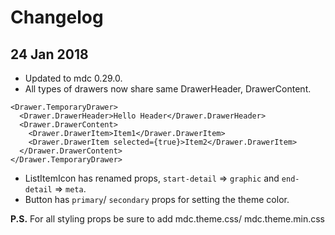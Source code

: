 # Changelog

## 24 Jan 2018
- Updated to mdc 0.29.0.
- All types of drawers now share same DrawerHeader, DrawerContent.
```
<Drawer.TemporaryDrawer>
  <Drawer.DrawerHeader>Hello Header</Drawer.DrawerHeader>
  <Drawer.DrawerContent>
    <Drawer.DrawerItem>Item1</Drawer.DrawerItem>
    <Drawer.DrawerItem selected={true}>Item2</Drawer.DrawerItem>
  </Drawer.DrawerContent>
</Drawer.TemporaryDrawer>
```
- ListItemIcon has renamed props, `start-detail` => `graphic` and `end-detail` => `meta`.
- Button has `primary`/ `secondary` props for setting the theme color.

__P.S.__ For all styling props be sure to add mdc.theme.css/ mdc.theme.min.css